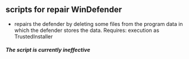 ## scripts for repair WinDefender
- repairs the defender by deleting some files from the program data in which the defender stores the data.
Requires: execution as TrustedInstaller
##### The script is currently ineffective
